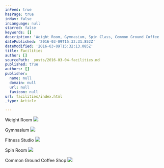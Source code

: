 ```yaml
---
inFeed: true
hasPage: true
inNav: false
inLanguage: null
starred: false
keywords: []
description: 'Weight Room, Gymnasium, Spin Class, Common Ground Coffee Shop'
datePublished: '2016-03-09T15:32:31.852Z'
dateModified: '2016-03-09T15:32:13.085Z'
title: Facilities
author: []
sourcePath: _posts/2016-03-04-facilities.md
published: true
authors: []
publisher:
  name: null
  domain: null
  url: null
  favicon: null
url: facilities/index.html
_type: Article

---
```

Weight Room
![](https://s3-us-west-2.amazonaws.com/the-grid-img/p/0a3472b7f167d782693d120b805ab0128eb8dd8d.jpg)

Gymnasium
![](https://s3-us-west-2.amazonaws.com/the-grid-img/p/26b1b6e664f98e3b3557422cf8dfcd2612cf26e8.jpg)

Fitness Studio
![](https://s3-us-west-2.amazonaws.com/the-grid-img/p/7c639e1c18c6586a6901f28c9ca8c0d8d65bea46.jpg)

Spin Room
![](https://s3-us-west-2.amazonaws.com/the-grid-img/p/912baa9393a5247efbfa41450741bce0ed756bf8.jpg)

Common Ground Coffee Shop
![](https://the-grid-user-content.s3-us-west-2.amazonaws.com/777ef706-0fdf-460e-a7c6-6e4f75cdec81.jpg)